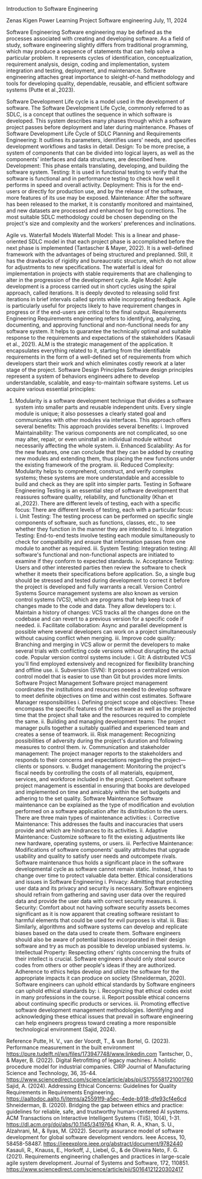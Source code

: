 



Introduction to Software Engineering


Zenas Kigen
Power Learning Project
Software engineering
July, 11, 2024

















Software Engineering
Software engineering may be defined as the processes associated with creating and developing software. As a field of study, software engineering slightly differs from traditional programming, which may produce a sequence of statements that can help solve a particular problem. It represents cycles of identification, conceptualization, requirement analysis, design, coding and implementation, system integration and testing, deployment, and maintenance. Software engineering attaches great importance to sleight-of-hand methodology and tools for developing quality, dependable, reusable, and efficient software systems (Putte et al.,2023).

Software Development Life cycle is a model used in the development of software. 
The Software Development Life Cycle, commonly referred to as SDLC, is a concept that outlines the sequence in which software is developed. This system describes many phases through which a software project passes before deployment and later during maintenance.
Phases of Software Development Life Cycle of SDLC
Planning and Requirements Engineering: It outlines its parameters, identifies users' needs, and specifies development workflows and tasks in detail.
Design: To be more precise, a system of components that can be divided into logical layers, as well as the components' interfaces and data structures, are described here.
Development: This phase entails translating, developing, and building the software system.
Testing: It is used in functional testing to verify that the software is functional and in performance testing to check how well it performs in speed and overall activity.
Deployment: This is for the end-users or directly for production use, and by the release of the software, more features of its use may be exposed.
Maintenance: After the software has been released to the market, it is constantly monitored and maintained, and new datasets are processed and enhanced for bug corrections.
The most suitable SDLC methodology could be chosen depending on the project's size and complexity and the workers' preferences and inclinations.

Agile vs. Waterfall Models
Waterfall Model: This is a linear and phase-oriented SDLC model in that each project phase is accomplished before the next phase is implemented (Tantascher & Mayer, 2022). It is a well-defined framework with the advantages of being structured and preplanned. Still, it has the drawbacks of rigidity and bureaucratic structure, which do not allow for adjustments to new specifications. The waterfall is ideal for implementation in projects with stable requirements that are challenging to alter in the progression of the development cycle.
Agile Model: Agile development is a process carried out in short cycles using the spiral approach, called iterations. It is deeply devoted to releasing solid first iterations in brief intervals called sprints while incorporating feedback. Agile is particularly useful for projects likely to have requirement changes in progress or if the end-users are critical to the final output.
Requirements Engineering
Requirements engineering refers to identifying, analyzing, documenting, and approving functional and non-functional needs for any software system. It helps to guarantee the technically optimal and suitable response to the requirements and expectations of the stakeholders (Kasauli et al., 2021). ALM is the strategic management of the application. It encapsulates everything related to it, starting from the identifiable requirements in the form of a well-defined set of requirements from which developers start their work and which eliminates costly rework at a later stage of the project.
Software Design Principles
Software design principles represent a system of behaviors engineers adhere to develop understandable, scalable, and easy-to-maintain software systems. Let us acquire various essential principles: 
1)  Modularity is a software development technique that divides a software system into smaller parts and reusable independent units. Every single module is unique; it also possesses a clearly stated goal and communicates with other modules via interfaces. This approach offers several benefits: This approach provides several benefits:
i.	Improved Maintainability: The various components are not complicated, so one may alter, repair, or even uninstall an individual module without necessarily affecting the whole system.
ii.	Enhanced Scalability: As for the new features, one can conclude that they can be added by creating new modules and extending them, thus placing the new functions under the existing framework of the program.
iii.	Reduced Complexity: Modularity helps to comprehend, construct, and verify complex systems; these systems are more understandable and accessible to build and check as they are split into simpler parts.
Testing in Software Engineering
Testing is an essential step of software development that reassures software quality, reliability, and functionality (Khan et al.,2022). There are different levels of testing, each with a specific focus: There are different levels of testing, each with a particular focus:
i.	Unit Testing: The testing process can be performed on specific single components of software, such as functions, classes, etc., to see whether they function in the manner they are intended to.
ii.	Integration Testing: End-to-end tests involve testing each module simultaneously to check for compatibility and ensure that information passes from one module to another as required.
iii.	System Testing: Integration testing: All software's functional and non-functional aspects are initiated to examine if they conform to expected standards.
iv.	Acceptance Testing: Users and other interested parties then review the software to check whether it meets their specifications before application.
So, a single bug should be stressed and tested during development to correct it before the project is developed and fully warrants a recall.
Version Control Systems
Source management systems are also known as version control systems (VCS), which are programs that help keep track of changes made to the code and data. They allow developers to:
i.	Maintain a history of changes: VCS tracks all the changes done on the codebase and can revert to a previous version for a specific code if needed.
ii.	Facilitate collaboration: Async and parallel development is possible where several developers can work on a project simultaneously without causing conflict when merging.
iii.	Improve code quality: Branching and merging in VCS allow or permit the developers to make several trials with conflicting code versions without disrupting the actual code.
Popular version control systems include:
i.	Git: A distributed VCS you'll find employed extensively and recognized for flexibility branching and offline use.
ii.	Subversion (SVN): It proposes a centralized version control model that is easier to use than Git but provides more limits.
Software Project Management
Software project management coordinates the institutions and resources needed to develop software to meet definite objectives on time and within cost estimates.
Software Manager responsibilities
i.	Defining project scope and objectives: These encompass the specific features of the software as well as the projected time that the project shall take and the resources required to complete the same.
ii.	Building and managing development teams: The project manager pulls together a suitably qualified and experienced team and creates a sense of teamwork.
iii.	Risk management: Recognizing possibilities of adversity during the project's duration and following measures to control them.
iv.	Communication and stakeholder management: The project manager reports to the stakeholders and responds to their concerns and expectations regarding the project—clients or sponsors.
v.	Budget management: Monitoring the project's fiscal needs by controlling the costs of all materials, equipment, services, and workforce included in the project.
Competent software project management is essential in ensuring that books are developed and implemented on time and amicably within the set budgets and adhering to the set quality.
Software Maintenance
Software maintenance can be explained as the type of modification and evolution performed on a software application after its distribution to the users. There are three main types of maintenance activities:
i.	Corrective Maintenance: This addresses the faults and inaccuracies that users provide and which are hindrances to its activities.
ii.	Adaptive Maintenance: Customize software to fit the existing adjustments like new hardware, operating systems, or users.
iii.	Perfective Maintenance: Modifications of software components' quality attributes that upgrade usability and quality to satisfy user needs and outcompete rivals.
Software maintenance thus holds a significant place in the software developmental cycle as software cannot remain static. Instead, it has to change over time to protect valuable data better.
Ethical considerations and issues in Software Engineering
i.	Privacy: Admitting that protecting user data and its privacy and security is necessary. Software engineers should refrain from gathering and saving user data over the required data and provide the user data with correct security measures.
ii.	Security: Comfort about not having software security assets becomes significant as it is now apparent that creating software resistant to harmful elements that could be used for evil purposes is vital.
iii.	Bias: Similarly, algorithms and software systems can develop and replicate biases based on the data used to create them. Software engineers should also be aware of potential biases incorporated in their design software and try as much as possible to develop unbiased systems.
iv.	Intellectual Property: Respecting others' rights concerning the fruits of their intellect is crucial. Software engineers should only steal source codes from others or other people's ideas if they are authorized.
Adherence to ethics helps develop and utilize the software for the appropriate impacts it can produce on society (Shneiderman, 2020). Software engineers can uphold ethical standards by Software engineers can uphold ethical standards by:
i.	Recognizing that ethical codes exist in many professions in the course.
ii.	Report possible ethical concerns about continuing specific products or services.
iii.	Promoting effective software development management methodologies.
Identifying and acknowledging these ethical issues that prevail in software engineering can help engineers progress toward creating a more responsible technological environment (Sajid, 2024).
























Reference
Putte, H. V., van der Voordt, T., & van Bortel, G. (2023). Performance measurement in the built environment
https://pure.tudelft.nl/ws/files/173947748/www.linkedin.com
Tantscher, D., & Mayer, B. (2022). Digital Retrofitting of legacy machines: A holistic procedure model for industrial companies. CIRP Journal of Manufacturing Science and Technology, 36, 35-44.
https://www.sciencedirect.com/science/article/abs/pii/S1755581721001760
Sajid, A. (2024). Addressing Ethical Concerns: Guidelines for Quality Requirements in Requirements Engineering.
https://aaltodoc.aalto.fi/items/a25591f9-a5ec-4ede-b918-dfe93cf4e6cd
Shneiderman, B. (2020). Bridging the gap between ethics and practice: guidelines for reliable, safe, and trustworthy human-centered AI systems. ACM Transactions on Interactive Intelligent Systems (TiiS), 10(4), 1-31.
https://dl.acm.org/doi/abs/10.1145/3419764
Khan, R. A., Khan, S. U., Alzahrani, M., & Ilyas, M. (2022). Security assurance model of software development for global software development vendors. Ieee Access, 10, 58458-58487.
https://ieeexplore.ieee.org/abstract/document/9782440
Kasauli, R., Knauss, E., Horkoff, J., Liebel, G., & de Oliveira Neto, F. G. (2021). Requirements engineering challenges and practices in large-scale agile system development. Journal of Systems and Software, 172, 110851.
https://www.sciencedirect.com/science/article/pii/S0164121220302417





